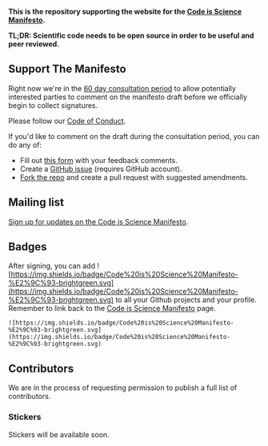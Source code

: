 **This is the repository supporting the website for the [Code is Science Manifesto](https://codeisscience.github.io/manifesto/).**

**TL;DR: Scientific code needs to be open source in order to be useful and peer reviewed.**


## Support The Manifesto
Right now we're in the [60 day consultation period](roadmap.md) to allow potentially interested parties to comment on the manifesto draft before we officially begin to collect signatures.

Please follow our [Code of Conduct](codeofconduct.md).

If you'd like to comment on the draft during the consultation period, you can do any of:

- Fill out [this form](https://goo.gl/forms/dgvUjzkEYJqJJJrx2) with your feedback comments.
- Create a [GitHub issue](https://github.com/codeisscience/manifesto/issues/new?title=[Manifesto%20Comment]) (requires GitHub account).
- [Fork the repo](https://github.com/codeisscience/manifesto/fork) and create a pull request with suggested amendments. 

## Mailing list

[Sign up for updates on the Code is Science Manifesto](https://goo.gl/forms/gzd3dugLkZV92gms1). 

## Badges
After signing, you can add ![https://img.shields.io/badge/Code%20is%20Science%20Manifesto-%E2%9C%93-brightgreen.svg](https://img.shields.io/badge/Code%20is%20Science%20Manifesto-%E2%9C%93-brightgreen.svg) to all your Github projects and your profile. Remember to link back to the [Code is Science Manifesto](https://codeisscience.github.io/manifesto/) page. 

```
![https://img.shields.io/badge/Code%20is%20Science%20Manifesto-%E2%9C%93-brightgreen.svg](https://img.shields.io/badge/Code%20is%20Science%20Manifesto-%E2%9C%93-brightgreen.svg)
```

## Contributors
We are in the process of requesting permission to publish a full list of contributors. 

### Stickers
Stickers will be available soon. 


